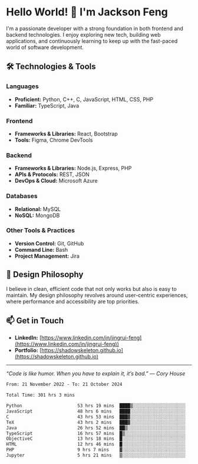 # Hello World! 👋 I'm Jackson Feng

I'm a passionate developer with a strong foundation in both frontend and backend technologies. I enjoy exploring new tech, building web applications, and continuously learning to keep up with the fast-paced world of software development.

## 🛠 Technologies & Tools

### Languages
- **Proficient:** Python, C++, C, JavaScript, HTML, CSS, PHP
- **Familiar:** TypeScript, Java

### Frontend
- **Frameworks & Libraries:** React, Bootstrap
- **Tools:** Figma, Chrome DevTools

### Backend
- **Frameworks & Libraries:** Node.js, Express, PHP
- **APIs & Protocols:** REST, JSON
- **DevOps & Cloud:** Microsoft Azure

### Databases
- **Relational:** MySQL
- **NoSQL:** MongoDB

### Other Tools & Practices
- **Version Control:** Git, GitHub
- **Command Line:** Bash
- **Project Management:** Jira


## 🎨 Design Philosophy

I believe in clean, efficient code that not only works but also is easy to maintain. My design philosophy revolves around user-centric experiences, where performance and accessibility are top priorities.

## 📫 Get in Touch

- **LinkedIn:** [https://www.linkedin.com/in/jingrui-feng](https://www.linkedin.com/in/jingrui-feng))
- **Portfolio:** [https://shadowskeleton.github.io](https://shadowskeleton.github.io)

---

*“Code is like humor. When you have to explain it, it’s bad.” — Cory House*



<!--START_SECTION:waka-->

```txt
From: 21 November 2022 - To: 21 October 2024

Total Time: 301 hrs 3 mins

Python                     53 hrs 19 mins  ████▒░░░░░░░░░░░░░░░░░░░░   17.71 %
JavaScript                 48 hrs 6 mins   ████░░░░░░░░░░░░░░░░░░░░░   15.98 %
C                          43 hrs 53 mins  ███▓░░░░░░░░░░░░░░░░░░░░░   14.58 %
TeX                        43 hrs 2 mins   ███▓░░░░░░░░░░░░░░░░░░░░░   14.30 %
Java                       26 hrs 52 mins  ██▒░░░░░░░░░░░░░░░░░░░░░░   08.93 %
TypeScript                 16 hrs 57 mins  █▒░░░░░░░░░░░░░░░░░░░░░░░   05.63 %
ObjectiveC                 13 hrs 18 mins  █░░░░░░░░░░░░░░░░░░░░░░░░   04.42 %
HTML                       12 hrs 46 mins  █░░░░░░░░░░░░░░░░░░░░░░░░   04.24 %
PHP                        9 hrs 7 mins    ▓░░░░░░░░░░░░░░░░░░░░░░░░   03.03 %
Jupyter                    5 hrs 21 mins   ▒░░░░░░░░░░░░░░░░░░░░░░░░   01.78 %
```

<!--END_SECTION:waka-->

